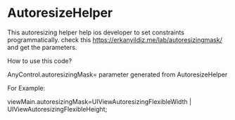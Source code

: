 # AutoresizeHelper
This autoresizing helper help ios developer to set constraints programmatically. 
check this https://erkanyildiz.me/lab/autoresizingmask/ and get the parameters.

How to use this code?

AnyControl.autoresizingMask= parameter generated from AutoresizeHelper

For Example:  

viewMain.autoresizingMask=UIViewAutoresizingFlexibleWidth | UIViewAutoresizingFlexibleHeight;


